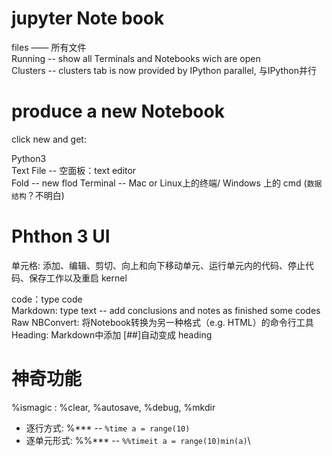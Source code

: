 # jupyter Note book
files —— 所有文件  
Running -- show all Terminals and Notebooks wich are open  
Clusters -- clusters tab is now provided by IPython parallel, 与IPython并行  

# produce a new Notebook
click new and get:   

Python3   
Text File -- 空面板：text editor  
Fold -- new flod
Terminal -- Mac or Linux上的终端/ Windows 上的 cmd (`数据结构`？不明白)

# Phthon 3 UI
单元格: 添加、编辑、剪切、向上和向下移动单元、运行单元内的代码、停止代码、保存工作以及重启 kernel  

code：type code  
Markdown: type text -- add conclusions and notes as finished some codes  
Raw NBConvert: 将Notebook转换为另一种格式（e.g. HTML）的命令行工具  
Heading: Markdown中添加   [##]自动变成 heading 

# 神奇功能
%ismagic : %clear, %autosave, %debug, %mkdir  
* 逐行方式: %*** -- `%time a = range(10)`  
* 逐单元形式: %%*** -- `%%timeit a = range(10)min(a)`\ 








